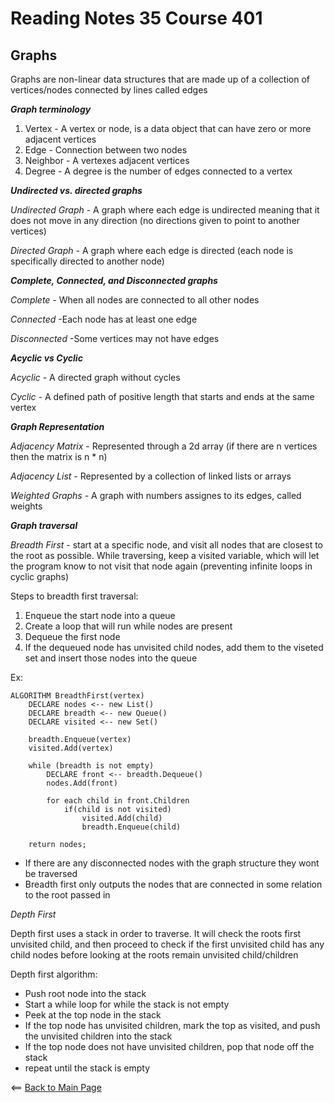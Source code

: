 # Reading Notes 35 Course 401

## Graphs

Graphs are non-linear data structures that are made up of a collection of vertices/nodes connected by lines called edges

__*Graph terminology*__

1. Vertex - A vertex or node, is a data object that can have zero or more adjacent vertices
2. Edge - Connection between two nodes
3. Neighbor - A vertexes adjacent vertices
4. Degree - A degree is the number of edges connected to a vertex

__*Undirected vs. directed graphs*__

*Undirected Graph* - A graph where each edge is undirected meaning that it does not move in any direction (no directions given to point to another vertices)

*Directed Graph* - A graph where each edge is directed (each node is specifically directed to another node)

__*Complete, Connected, and Disconnected graphs*__

*Complete* - When all nodes are connected to all other nodes

*Connected* -Each node has at least one edge

*Disconnected* -Some vertices may not have edges

__*Acyclic vs Cyclic*__

*Acyclic* - A directed graph without cycles

*Cyclic* - A defined path of positive length that starts and ends at the same vertex

__*Graph Representation*__

*Adjacency Matrix* - Represented through a 2d array (if there are n vertices then the matrix is n * n)

*Adjacency List* - Represented by a collection of linked lists or arrays

*Weighted Graphs* - A graph with numbers assignes to its edges, called weights

__*Graph traversal*__

*Breadth First* - start at a specific node, and visit all nodes that are closest to the root as possible. While traversing, keep a visited variable, which will let the program know to not visit that node again (preventing infinite loops in cyclic graphs)

Steps to breadth first traversal:

1. Enqueue the start node into a queue
2. Create a loop that will run while nodes are present
3. Dequeue the first node
4. If the dequeued node has unvisited child nodes, add them to the viseted set and insert those nodes into the queue

Ex:
```
ALGORITHM BreadthFirst(vertex)
    DECLARE nodes <-- new List()
    DECLARE breadth <-- new Queue()
    DECLARE visited <-- new Set()

    breadth.Enqueue(vertex)
    visited.Add(vertex)

    while (breadth is not empty)
        DECLARE front <-- breadth.Dequeue()
        nodes.Add(front)

        for each child in front.Children
            if(child is not visited)
                visited.Add(child)
                breadth.Enqueue(child)   

    return nodes;
```

- If there are any disconnected nodes with the graph structure they wont be traversed
- Breadth first only outputs the nodes that are connected in some relation to the root passed in

*Depth First*

Depth first uses a stack in order to traverse. It will check the roots first unvisited child, and then proceed to check if the first unvisited child has any child nodes before looking at the roots remain unvisited child/children

Depth first algorithm:

- Push root node into the stack
- Start a while loop for while the stack is not empty
- Peek at the top node in the stack
- If the top node has unvisited children, mark the top as visited, and push the unvisited children into the stack
- If the top node does not have unvisited children, pop that node off the stack
- repeat until the stack is empty

<== [Back to Main Page](README.md)
